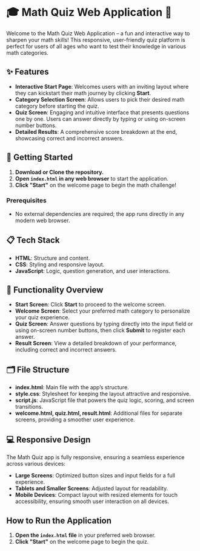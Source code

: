 # 🎓 Math Quiz Web Application 🧮

Welcome to the Math Quiz Web Application – a fun and interactive way to sharpen your math skills! This responsive, user-friendly quiz platform is perfect for users of all ages who want to test their knowledge in various math categories.

## ✨ Features

- **Interactive Start Page**: Welcomes users with an inviting layout where they can kickstart their math journey by clicking **Start**.
- **Category Selection Screen**: Allows users to pick their desired math category before starting the quiz.
- **Quiz Screen**: Engaging and intuitive interface that presents questions one by one. Users can answer directly by typing or using on-screen number buttons.
- **Detailed Results**: A comprehensive score breakdown at the end, showcasing correct and incorrect answers.

## 🚀 Getting Started

1. **Download or Clone the repository.**
2. **Open `index.html` in any web browser** to start the application.
3. **Click "Start"** on the welcome page to begin the math challenge!

### Prerequisites

- No external dependencies are required; the app runs directly in any modern web browser.

## 📋 Tech Stack

- **HTML**: Structure and content.
- **CSS**: Styling and responsive layout.
- **JavaScript**: Logic, question generation, and user interactions.

## 📝 Functionality Overview

- **Start Screen**: Click **Start** to proceed to the welcome screen.
- **Welcome Screen**: Select your preferred math category to personalize your quiz experience.
- **Quiz Screen**: Answer questions by typing directly into the input field or using on-screen number buttons, then click **Submit** to register each answer.
- **Result Screen**: View a detailed breakdown of your performance, including correct and incorrect answers.

## 🗂 File Structure

- **index.html**: Main file with the app’s structure.
- **style.css**: Stylesheet for keeping the layout attractive and responsive.
- **script.js**: JavaScript file that powers the quiz logic, scoring, and screen transitions.
- **welcome.html, quiz.html, result.html**: Additional files for separate screens, providing a smoother user experience.

## 💻 Responsive Design

The Math Quiz app is fully responsive, ensuring a seamless experience across various devices:

- **Large Screens**: Optimized button sizes and input fields for a full experience.
- **Tablets and Smaller Screens**: Adjusted layout for readability.
- **Mobile Devices**: Compact layout with resized elements for touch accessibility, ensuring smooth user interaction on all devices.

## How to Run the Application

1. **Open the `index.html` file** in your preferred web browser.
2. **Click "Start"** on the welcome page to begin the quiz.

